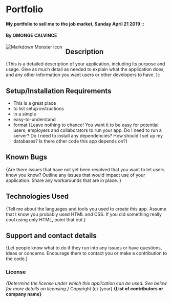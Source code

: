 # Portfolio
#### My portfolio to sell me to the job market, Sunday April 21 2019 ::
#### By **OMONGE CALVINCE**
<img src="./images/omosh.jpeg"
     alt="Markdown Monster icon"
     style="float: left; margin-right: 10px;" />
## Description
{This is a detailed description of your application, including its purpose and usage.  Give as much detail as needed to explain what the application does, and any other information you want users or other developers to have. }::
## Setup/Installation Requirements
* This is a great place
* to list setup instructions
* in a simple
* easy-to-understand
* format
{Leave nothing to chance! You want it to be easy for potential users, employers and collaborators to run your app. Do I need to run a server? Do I need to install any dependencies? How should I set up my databases? Is there other code this app depends on?}
## Known Bugs
{Are there issues that have not yet been resolved that you want to let users know you know? Outline any issues that would impact use of your application. Share any workarounds that are in place. }
## Technologies Used
{Tell me about the languages and tools you used to create this app. Assume that I know you probably used HTML and CSS. If you did something really cool using only HTML, point that out.}
## Support and contact details
{Let people know what to do if they run into any issues or have questions, ideas or concerns.  Encourage them to contact you or make a contribution to the code.}
### License
*{Determine the license under which this application can be used.  See below for more details on licensing.}*
Copyright (c) {year} **{List of contributors or company name}**
  
